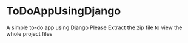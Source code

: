 # ToDoAppUsingDjango
A simple to-do app using Django
Please Extract the zip file to view the whole project files
